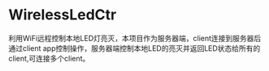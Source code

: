 # WirelessLedCtr
利用WiFi远程控制本地LED灯亮灭，本项目作为服务器端，client连接到服务器后通过client app控制操作，服务器端控制本地LED的亮灭并返回LED状态给所有的client,可连接多个client。
